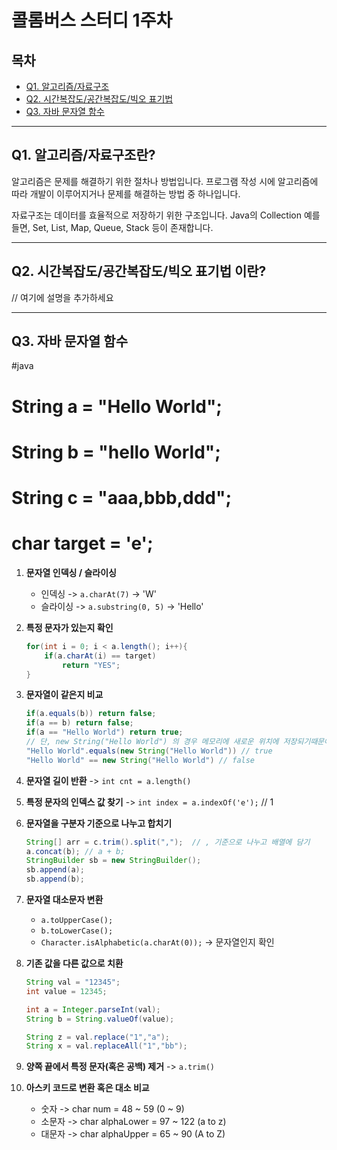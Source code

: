 # 콜롬버스 스터디 1주차

## 목차

- [Q1. 알고리즘/자료구조](#q1-알고리즘자료구조란)
- [Q2. 시간복잡도/공간복잡도/빅오 표기법](#q2-시간복잡도공간복잡도빅오-표기법-이란)
- [Q3. 자바 문자열 함수](#q3-자바-문자열-함수)

---

## Q1. 알고리즘/자료구조란?

알고리즘은 문제를 해결하기 위한 절차나 방법입니다. 프로그램 작성 시에 알고리즘에 따라 개발이 이루어지거나 문제를 해결하는 방법 중 하나입니다.

자료구조는 데이터를 효율적으로 저장하기 위한 구조입니다. Java의 Collection 예를 들면, Set, List, Map, Queue, Stack 등이 존재합니다.

---

## Q2. 시간복잡도/공간복잡도/빅오 표기법 이란?

// 여기에 설명을 추가하세요

---

## Q3. 자바 문자열 함수
#java 
# String a = "Hello World"; 
# String b = "hello World"; 
# String c = "aaa,bbb,ddd";
# char target = 'e';

1. **문자열 인덱싱 / 슬라이싱**
    - 인덱싱 -> `a.charAt(7)` -> 'W'
    - 슬라이싱 -> `a.substring(0, 5)` -> 'Hello'

2. **특정 문자가 있는지 확인**
    ```java
    for(int i = 0; i < a.length(); i++){
        if(a.charAt(i) == target) 
            return "YES";
    }
    ```

3. **문자열이 같은지 비교**
    ```java
    if(a.equals(b)) return false;
    if(a == b) return false;
    if(a == "Hello World") return true;
    // 단, new String("Hello World") 의 경우 메모리에 새로운 위치에 저장되기때문에 주의
    "Hello World".equals(new String("Hello World")) // true
    "Hello World" == new String("Hello World") // false
    ```

4. **문자열 길이 반환** -> `int cnt = a.length()`

5. **특정 문자의 인덱스 값 찾기** -> `int index = a.indexOf('e');` // 1

6. **문자열을 구분자 기준으로 나누고 합치기**
    ```java
    String[] arr = c.trim().split(",");  // , 기준으로 나누고 배열에 담기
    a.concat(b); // a + b;
    StringBuilder sb = new StringBuilder();
    sb.append(a);
    sb.append(b);
    ```

7. **문자열 대소문자 변환**
    - `a.toUpperCase();`
    - `b.toLowerCase();`
    - `Character.isAlphabetic(a.charAt(0));` -> 문자열인지 확인

8. **기존 값을 다른 값으로 치환**
    ```java
    String val = "12345";
    int value = 12345;

    int a = Integer.parseInt(val);
    String b = String.valueOf(value);

    String z = val.replace("1","a");
    String x = val.replaceAll("1","bb");
    ```

9. **양쪽 끝에서 특정 문자(혹은 공백) 제거** -> `a.trim()`

10. **아스키 코드로 변환 혹은 대소 비교**
    - 숫자 -> char num = 48 ~ 59 (0 ~ 9)
    - 소문자 -> char alphaLower = 97 ~ 122 (a to z)
    - 대문자 -> char alphaUpper = 65 ~ 90 (A to Z)